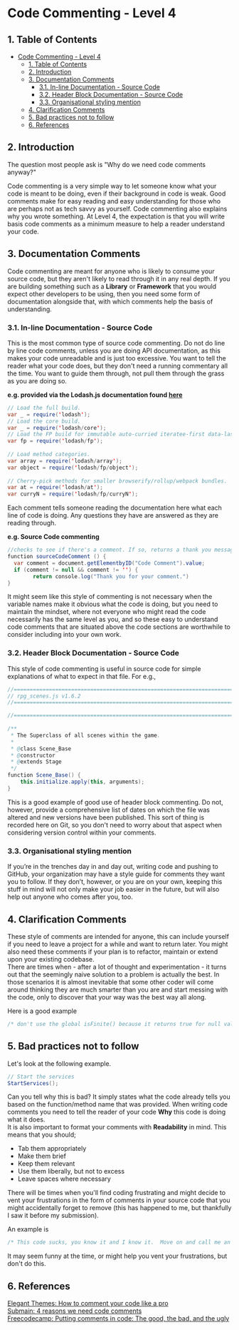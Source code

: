 # Code Commenting - Level 4

## 1. Table of Contents
- [Code Commenting - Level 4](#code-commenting---level-4)
  - [1. Table of Contents](#1-table-of-contents)
  - [2. Introduction](#2-introduction)
  - [3. Documentation Comments](#3-documentation-comments)
    - [3.1. In-line Documentation - Source Code](#31-in-line-documentation---source-code)
    - [3.2. Header Block Documentation - Source Code](#32-header-block-documentation---source-code)
    - [3.3. Organisational styling mention](#33-organisational-styling-mention)
  - [4. Clarification Comments](#4-clarification-comments)
  - [5. Bad practices not to follow](#5-bad-practices-not-to-follow)
  - [6. References](#6-references)

## 2. Introduction

The question most people ask is "Why do we need code comments anyway?"

Code commenting is a very simple way to let someone know what your code is meant to be doing, even if their background in code is weak. Good comments make for easy reading and easy understanding for those who are perhaps not as tech savvy as yourself. Code commenting also explains why you wrote something. At Level 4, the expectation is that you will write basis code comments as a minimum measure to help a reader understand your code.

## 3. Documentation Comments

Code commenting are meant for anyone who is likely to consume your source code, but they aren't likely to read through it in any real depth. If you are building something such as a **Library** or **Framework** that you would expect other developers to be using, then you need some form of documentation alongside that, with which comments help the basis of understanding.

### 3.1. In-line Documentation - Source Code

This is the most common type of source code commenting. Do not do line by line code comments, unless you are doing API documentation, as this makes your code unreadable and is just too excessive. You want to tell the reader what your code does, but they don't need a running commentary all the time. You want to guide them through, not pull them through the grass as you are doing so.

**e.g. provided via the Lodash.js documentation found [here](https://lodash.com/)**

```java
// Load the full build.  
var _ = require('lodash');  
// Load the core build.  
var _ = require('lodash/core');  
// Load the FP build for immutable auto-curried iteratee-first data-last methods.  
var fp = require('lodash/fp');  
   
// Load method categories.  
var array = require('lodash/array');  
var object = require('lodash/fp/object');  
   
// Cherry-pick methods for smaller browserify/rollup/webpack bundles.  
var at = require('lodash/at');  
var curryN = require('lodash/fp/curryN');  
```
  
Each comment tells someone reading the documentation here what each line of code is doing. Any questions they have are answered as they are reading through.

**e.g. Source Code commenting**

```java
//checks to see if there's a comment. If so, returns a thank you message.
function sourceCodeComment () {  
  var comment = document.getElementbyID("Code Comment").value;   
  if (comment != null && comment != '') {   
        return console.log("Thank you for your comment.")  
}  
```

It might seem like this style of commenting is not necessary when the variable names make it obvious what the code is doing, but you need to maintain the mindset, where not everyone who might read the code necessarily has the same level as you, and so these easy to understand code comments that are situated above the code sections are worthwhile to consider including into your own work.

### 3.2. Header Block Documentation - Source Code

This style of code commenting is useful in source code for simple explanations of what to expect in that file. For e.g.,

```java
//=============================================================================
// rpg_scenes.js v1.6.2  
//=============================================================================

//=============================================================================
   
/**  
 * The Superclass of all scenes within the game.  
 *   
 * @class Scene_Base  
 * @constructor   
 * @extends Stage  
 */  
function Scene_Base() {  
    this.initialize.apply(this, arguments);  
}  
```

This is a good example of good use of header block commenting. Do not, however, provide a comprehensive list of dates on which the file was altered and new versions have been published. This sort of thing is recorded here on Git, so you don't need to worry about that aspect when considering version control within your comments.

### 3.3. Organisational styling mention

If you’re in the trenches day in and day out, writing code and pushing to GitHub, your organization may have a style guide for comments they want you to follow. If they don’t, however, or you are on your own, keeping this stuff in mind will not only make your job easier in the future, but will also help out anyone who comes after you, too.

## 4. Clarification Comments

These style of comments are intended for anyone, this can include yourself if you need to leave a project for a while and want to return later. You might also need these comments if your plan is to refactor, maintain or extend upon your existing codebase.  
There are times when - after a lot of thought and experimentation - it turns out that the seemingly naive solution to a problem is actually the best. In those scenarios it is almost inevitable that some other coder will come around thinking they are much smarter than you are and start messing with the code, only to discover that your way was the best way all along.  
  
Here is a good example  
```java
/* don't use the global isFinite() because it returns true for null values*/ Number.isFinite(value)  
```

## 5. Bad practices not to follow

Let's look at the following example.  
```java
// Start the services  
StartServices();  
```

Can you tell why this is bad? It simply states what the code already tells you based on the function/method name that was provided. When writing code comments you need to tell the reader of your code **Why** this code is doing what it does.  
It is also important to format your comments with **Readability** in mind. This means that you should;

- Tab them appropriately
- Make them brief
- Keep them relevant
- Use them liberally, but not to excess
- Leave spaces where necessary

There will be times when you'll find coding frustrating and might decide to vent your frustrations in the form of comments in your source code that you might accidentally forget to remove (this has happened to me, but thankfully I saw it before my submission).

An example is  
```java
/* This code sucks, you know it and I know it.  Move on and call me an idiot later. */  
```
  
It may seem funny at the time, or might help you vent your frustrations, but don't do this.

## 6. References 
[Elegant Themes: How to comment your code like a pro](https://www.elegantthemes.com/blog/wordpress/how-to-comment-your-code-like-a-pro-best-practices-and-good-habits)  
[Submain: 4 reasons we need code comments](https://blog.submain.com/4-reasons-need-code-comments/)  
[Freecodecamp: Putting comments in code: The good, the bad, and the ugly](https://www.freecodecamp.org/news/code-comments-the-good-the-bad-and-the-ugly-be9cc65fbf83/)
